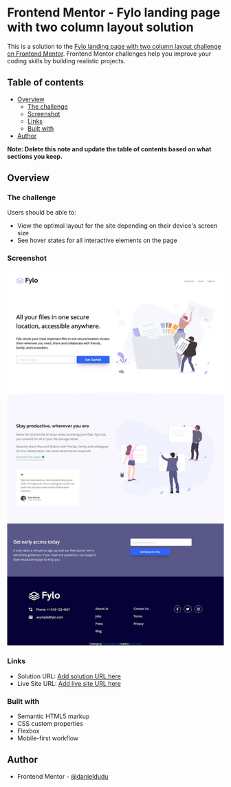 # Frontend Mentor - Fylo landing page with two column layout solution

This is a solution to the [Fylo landing page with two column layout challenge on Frontend Mentor](https://www.frontendmentor.io/challenges/fylo-landing-page-with-two-column-layout-5ca5ef041e82137ec91a50f5). Frontend Mentor challenges help you improve your coding skills by building realistic projects.

## Table of contents

- [Overview](#overview)
  - [The challenge](#the-challenge)
  - [Screenshot](#screenshot)
  - [Links](#links)
  - [Built with](#built-with)
- [Author](#author)

**Note: Delete this note and update the table of contents based on what sections you keep.**

## Overview

### The challenge

Users should be able to:

- View the optimal layout for the site depending on their device's screen size
- See hover states for all interactive elements on the page

### Screenshot

![](images\screenshot.jpg)

### Links

- Solution URL: [Add solution URL here](https://github.com/danieldudu/fylo-landing-page-with-two-columns)
- Live Site URL: [Add live site URL here](https://fylo-landing-page-with-two-columns-sable.vercel.app/)

### Built with

- Semantic HTML5 markup
- CSS custom properties
- Flexbox
- Mobile-first workflow

## Author

- Frontend Mentor - [@danieldudu](https://www.frontendmentor.io/profile/danieldudu)
